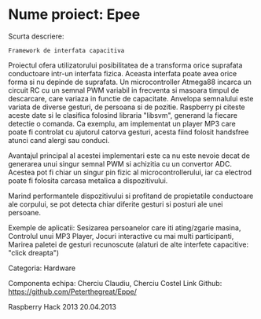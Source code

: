 Nume proiect: Epee
====



Scurta descriere:

	Framework de interfata capacitiva
	
Proiectul ofera utilizatorului posibilitatea de a transforma orice suprafata conductoare intr-un interfata fizica. Aceasta interfata poate avea orice forma si nu depinde de suprafata. Un microcontroller Atmega88 incarca un circuit RC cu un semnal PWM variabil in frecventa si masoara timpul de descarcare, care variaza in functie de capacitate. Anvelopa semnalului este variata de diverse gesturi, de persoana si de pozitie. Raspberry pi citeste aceste date si le clasifica folosind libraria "libsvm", generand la fiecare detectie o comanda. Ca exemplu, am implementat un player MP3 care poate fi controlat cu ajutorul catorva gesturi, acesta fiind folosit handsfree atunci cand alergi sau conduci.

Avantajul principal al acestei implementari este ca nu este nevoie decat de generarea unui singur semnal PWM si achizitia cu un convertor ADC. Acestea pot fi chiar un singur pin fizic al microcontrollerului, iar ca electrod poate fi folosita carcasa metalica a dispozitivului.

Marind performantele dispozitivului si profitand de propietatile conductoare ale corpului, se pot detecta chiar diferite gesturi si posturi ale unei persoane.

Exemple de aplicatii: Sesizarea persoanelor care iti ating/zgarie masina, Controlul unui MP3 Player, Jocuri interactive cu mai multi participanti, Marirea paletei de gesturi recunoscute (alaturi de alte interfete capacitive: "click dreapta")

Categoria: Hardware

Componenta echipa: Cherciu Claudiu, Cherciu Costel
Link Github: https://github.com/Peterthegreat/Eppe/


Raspberry Hack 2013
20.04.2013
